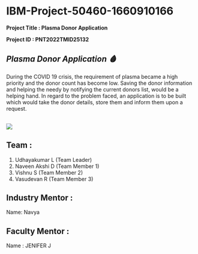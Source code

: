 # IBM-Project-50460-1660910166 </br>
**Project Title : Plasma Donor Application**

**Project ID : PNT2022TMID25132**

## *Plasma Donor Application 🩸*

During the COVID 19 crisis, the requirement of plasma became a high priority and the donor count has become low. Saving the donor information and helping the needy by notifying the current donors list, would be a helping hand. In regard to the problem faced, an application is to be built which would take the donor details, store them and inform them upon a request.

<br>

<img src="https://user-images.githubusercontent.com/87578010/201521387-771305cc-ee22-4d8e-8cac-87983688a673.png">

<br>

## Team :
  1. Udhayakumar L   (Team Leader)
  2. Naveen Akshi D  (Team Member 1)
  3. Vishnu S        (Team Member 2)
  4. Vasudevan R     (Team Member 3)


## Industry Mentor :
  Name: Navya

## Faculty Mentor :
  Name : JENIFER J
